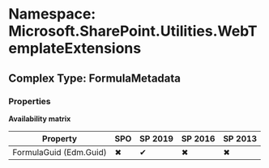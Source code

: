 # Namespace: Microsoft.SharePoint.Utilities.WebTemplateExtensions

## Complex Type: FormulaMetadata

### Properties

**Availability matrix**

Property | SPO | SP 2019 | SP 2016 | SP 2013
----------|-----|---------|---------|--------
FormulaGuid (Edm.Guid) | ✖ | ✔ | ✖ | ✖
